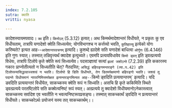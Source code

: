 ```yaml
---
index: 7.2.105
sutra: क्वाति
vritti: nyasa

---
```

कादेशस्यायमपवादः। `क्व` इति। `किमोऽत्` (5.3.12) इत्यत्।
अथ किमर्थमादेशान्तरं विधीयते, न प्रकृतः कु एव विधीयताम्, तत्रापि यणादेशो क्वेति सिध्यत्येव; योगविभागश्च न कर्त्तव्यो भवति, `कुतिहात्सु` इत्येको योगः करिष्यते? इत्यत आह--`आदेशान्तरवचनम्` इत्यादि। कुशब्दे ह्यादेशे सति यणादेशं बाधित्वा `ओर्गुणः` (6.4.146) इति गुणः स्यात्। तस्मात् तन्निवृत्त्यर्थं क्वादेश इत्युच्यते।
एवमपि प्रत्ययविधावेव `किमो ड्वत्` इति ड्वत्प्रत्ययो विधेयः, तत्रापि टिलोपे कृते क्वेति रूपं सिध्यत्येव। पदसञ्ज्ञायां सत्यां `झलां जशोऽन्ते` (7.2.39) इति ककारस्य गकारः प्राप्नोतीत्यतो न सिध्यतीति चेत्? नैतदस्ति; `असिद्धं बहिरङ्गमन्तरङ्गे (व्या.प.42) इति टिलोपस्यासिद्धत्वाज्जश्त्वं न भवति। टिलोपो हि डिति विधीयते, तेन डितमपेक्षमाणो बहिरङ्गो भवति। जश्त्वं तु पदान्ते विधीयमानं नापरनिमित्तमपेक्षत इत्यन्तरङ्गमित्यत आह--`किमो ड्वदिति प्रत्ययान्तरम्` इत्यादि। यदि डवदिति प्रत्ययान्तरं विधीयेत, साकच्कस्य क्वेति रूपं न सिध्यति। असचि हि कृते ककिमिति स्थिते ड्वत्प्रत्यये परतष्टिलोपे सति कक्वेत्यनिष्टं रूपं स्यत्। अत्प्रत्यये तु क्वादेशो विधीयमानोऽनेकास्त्वात् साकच्कस्य सर्वादेश एव भवतीति न भवत्यनिष्टरूपप्रसङ्घः। तस्मात् साकच्कार्थं ड्वदिति न प्रत्ययान्तरं विधीयते। साकच्कोऽर्थः प्रयोजनं यस्य तत् साकच्कार्थम्।।